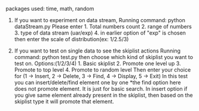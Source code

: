 
packages used: time, math, random

1. If you want to experiment on data stream, 
    Running command: python dataStream.py
    Please enter
        1. Total numbers count
        2. range of numbers
        3. type of data stream (uar/exp)
        4. in earlier option of "exp" is chosen then enter the scale of distribution(ex: 1/2.5/3)
        
2. If you want to test on single data to see the skiplist actions
    Running command: python test.py
    then choose which kind of skiplist you want to test on. 
    Options:(1/2/3/4) 
        1. Basic skiplist
        2. Promote one level up
        3. Promote to top level
        4. Promote to random level
    Then enter your choice for (1 -> Insert, 2 -> Delete, 3 -> Find, 4 -> Display, 5 -> Exit)
    In this test you can insert/delete/find element one by one
    *the find option here does not promote element. It is just for basic search. In insert option if you give same element already present in the skiplist, then based on the skiplist type it will promote that element.






